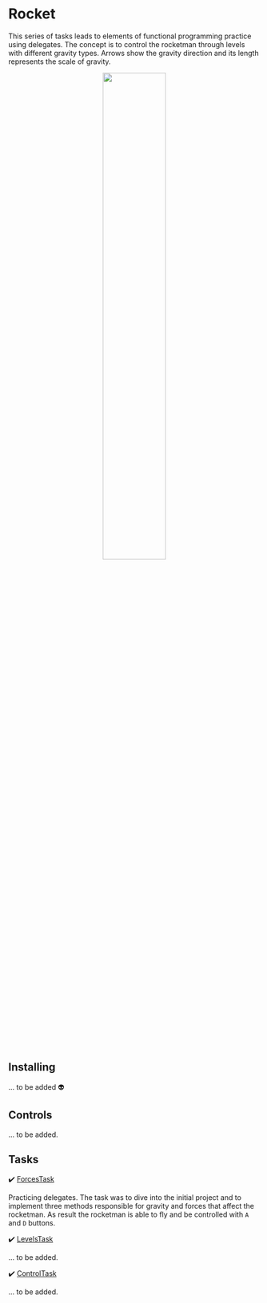 # Rocket
This series of tasks leads to elements of functional programming practice using delegates.
The concept is to control the rocketman through levels with different gravity types. Arrows show the gravity direction and its length represents the scale of gravity.

<div align="center" >
  <img width="50%" src="https://api.ulearn.me/courses/BasicProgramming2/files/L040_FunctionalProgramming/rocket.png">
</div>

## Installing

... to be added :alien:

## Controls

... to be added.

## Tasks

:heavy_check_mark: [ForcesTask](https://ulearn.me/course/basicprogramming2/Praktika_Lyambdy_i_delegaty__bd74c462-3495-4ddf-9bbf-1e0db847d071)

Practicing delegates. The task was to dive into the initial project and to implement three methods responsible for gravity and forces that affect the rocketman. As result the rocketman is able to fly and be controlled with `A` and `D` buttons.

:heavy_check_mark: [LevelsTask](https://ulearn.me/course/basicprogramming2/Praktika_Urovni__f9e8c237-cf28-4839-b9eb-d5b18003fc7d)

... to be added.

:heavy_check_mark: [ControlTask](https://ulearn.me/course/basicprogramming2/Praktika_Upravlenie__71eef94d-7f70-4bad-9606-3c8a3e903b30)

... to be added.